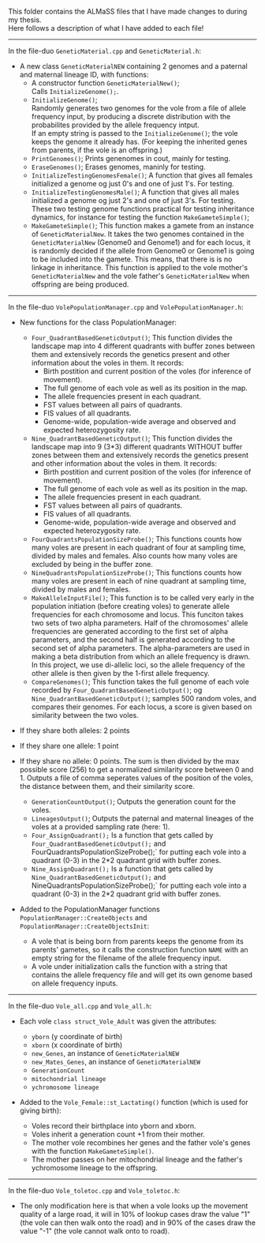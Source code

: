 This folder contains the ALMaSS files that I have made changes to during my thesis.  
Here follows a description of what I have added to each file!   
_____________________________________________
In the file-duo `GeneticMaterial.cpp` and `GeneticMaterial.h`:  
* A new class `GeneticMaterialNEW` containing 2 genomes and a paternal and maternal lineage ID, with functions:
  - A constructor function `GeneticMaterialNew()`; <br>
Calls `InitializeGenome();`.
  - `InitializeGenome()`; <br>
    Randomly generates two genomes for the vole from a file of allele frequency input, by producing a discrete distribution with the probabilites provided by the allele frequency intput. <br>
    If an empty string is passed to the `InitializeGenome()`; the vole keeps the genome it already has. (For keeping the inherited genes from parents, if the vole is an offspring.)
  - `PrintGenomes()`;
    Prints genenomes in cout, mainly for testing.
  - `EraseGenomes()`;
    Erases genomes, maninly for testing.
  - `InitializeTestingGenomesFemale()`;
    A function that gives all females initialized a genome og just 0's and one of just 1's. For testing.
  - `InitializeTestingGenomesMale()`;
    A function that gives all males initialized a genome og just 2's and one of just 3's. For testing. These two testing genome functions practical for testing inheritance dynamics, for instance for testing the function `MakeGameteSimple()`;
  - `MakeGameteSimple()`;
    This function makes a gamete from an instance of `GeneticMaterialNew`. It takes the two genomes contained in the `GeneticMaterialNew` (Genome0 and Genome1) and for each locus, it is randomly decided if the allele from Genome0 or Genome1 is going to be included into the gamete. This means, that there is is no linkage in inheritance. This function is applied to the vole mother's `GeneticMaterialNew` and the vole father's `GeneticMaterialNew` when offspring are being produced.
___________________________________________
In the file-duo `VolePopulationManager.cpp` and `VolePopulationManager.h`:  
* New functions for the class PopulationManager:
  - `Four_QuadrantBasedGeneticOutput()`;
    This function divides the landscape map into 4 different quadrants with buffer zones between them and extensively records the genetics present and other information about the voles in them. It records:
    * Birth postition and current position of the voles (for inference of movement).
    * The full genome of each vole as well as its position in the map.
    * The allele frequencies present in each quadrant.
    * FST values between all pairs of quadrants. 
    * FIS values of all quadrants.
    * Genome-wide, population-wide average and observed and expected heterozygosity rate.
  - `Nine_QuadrantBasedGeneticOutput()`;
    This function divides the landscape map into 9 (3*3) different quadrants WITHOUT buffer zones between them and extensively records the genetics present and other information about the voles in them. It records:
    * Birth postition and current position of the voles (for inference of movement).
    * The full genome of each vole as well as its position in the map.
    * The allele frequencies present in each quadrant.
    * FST values between all pairs of quadrants. 
    * FIS values of all quadrants.
    * Genome-wide, population-wide average and observed and expected heterozygosity rate.
  - `FourQuadrantsPopulationSizeProbe()`;
    This functions counts how many voles are present in each quadrant of four at sampling time, divided by males and females. Also counts how many voles are excluded by being in the buffer zone.
  - `NineQuadrantsPopulationSizeProbe()`;
  This functions counts how many voles are present in each of nine quadrant at sampling time, divided by males and females.
  - `MakeAlleleInputFile()`;
    This function is to be called very early in the population initiation (before creating voles) to generate allele frequencies for each chromosome and locus. This funciton takes two sets of two alpha parameters. Half of the chromosomes' allele frequencies are generated according to the first set of alpha parameters, and the second half is generated according to the second set of alpha parameters. The alpha-parameters are used in making a beta distribution from which an allele frequency is drawn. In this project, we use di-allelic loci, so the allele frequency of the other allele is then given by the 1-first allele frequency. 
  - `CompareGenomes()`;
    This function takes the full genome of each vole recorded by `Four_QuadrantBasedGeneticOutput()`; og `Nine_QuadrantBasedGeneticOutput()`; samples 500 random voles, and compares their genomes. For each locus, a score is given based on similarity between the two voles.
* If they share both alleles: 2 points
* If they share one allele: 1 point
* If they share no allele: 0 points.
The sum is then divided by the max possible score (256) to get a normalized similarity score between 0 and 1. Outputs a file of comma seperates values of the position of the voles, the distance between them, and their similarity score.
  - `GenerationCountOutput()`;
    Outputs the generation count for the voles.
  - `LineagesOutput()`;
    Outputs the paternal and maternal lineages of the voles at a provided sampling rate (here: 1).
  - `Four_AssignQuadrant();`
    Is a function that gets called by `Four_QuadrantBasedGeneticOutput();` and FourQuadrantsPopulationSizeProbe();`       for putting each vole into a quadrant (0-3) in the 2*2 quadrant grid with buffer zones.
  - `Nine_AssignQuadrant();`
    Is a function that gets called by `Nine_QuadrantBasedGeneticOutput();` and NineQuadrantsPopulationSizeProbe();`       for putting each vole into a quadrant (0-3) in the 2*2 quadrant grid with buffer zones.

* Added to the PopulationManager functions `PopulationManager::CreateObjects` and `PopulationManager::CreateObjectsInit`:
  - A vole that is being born from parents keeps the genome from its parents' gametes, so it calls the construction function `NAME` with an empty string for the filename of the allele frequency input.
  - A vole under initialization calls the function with a string that contains the allele frequency file and will get its own genome based on allele frequency inputs.
__________________________________________________________
In the file-duo `Vole_all.cpp` and `Vole_all.h`:  
* Each vole `class struct_Vole_Adult` was given the attributes:
  - `yborn` (y coordinate of birth)
  - `xborn` (x coordinate of birth)
  - `new_Genes`, an instance of `GeneticMaterialNEW`
  - `new_Mates_Genes`, an instance of `GeneticMaterialNEW`
  - `GenerationCount`
  - `mitochondrial lineage`
  - `ychromosome lineage`
  
* Added to the `Vole_Female::st_Lactating()` function (which is used for giving birth):
  - Voles record their birthplace into yborn and xborn.
  - Voles inherit a generation count +1 from their mother.
  - The mother vole recombines her genes and the father vole's genes with the function `MakeGameteSimple()`.
  - The mother passes on her mitochondrial lineage and the father's ychromosome lineage to the offspring.
___________________________________________________________
In the file-duo `Vole_toletoc.cpp` and `Vole_toletoc.h`:  
* The only modification here is that when a vole looks up the movement quality of a large road, it will in 10% of lookup cases draw the value "1" (the vole can then walk onto the road) and in 90% of the cases draw the value "-1" (the vole cannot walk onto to road). 
